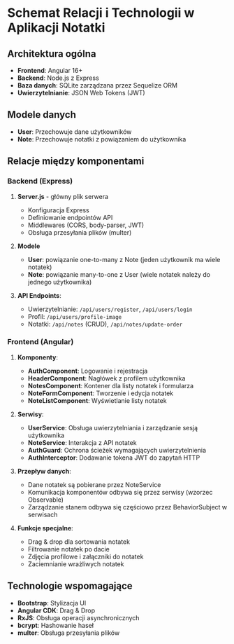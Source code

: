 # Schemat Relacji i Technologii w Aplikacji Notatki

## Architektura ogólna
- **Frontend**: Angular 16+
- **Backend**: Node.js z Express
- **Baza danych**: SQLite zarządzana przez Sequelize ORM
- **Uwierzytelnianie**: JSON Web Tokens (JWT)

## Modele danych
- **User**: Przechowuje dane użytkowników
- **Note**: Przechowuje notatki z powiązaniem do użytkownika

## Relacje między komponentami

### Backend (Express)
1. **Server.js** - główny plik serwera
   - Konfiguracja Express
   - Definiowanie endpointów API
   - Middlewares (CORS, body-parser, JWT)
   - Obsługa przesyłania plików (multer)

2. **Modele**
   - **User**: powiązanie one-to-many z Note (jeden użytkownik ma wiele notatek)
   - **Note**: powiązanie many-to-one z User (wiele notatek należy do jednego użytkownika)

3. **API Endpoints**:
   - Uwierzytelnianie: `/api/users/register`, `/api/users/login`
   - Profil: `/api/users/profile-image`
   - Notatki: `/api/notes` (CRUD), `/api/notes/update-order`

### Frontend (Angular)
1. **Komponenty**:
   - **AuthComponent**: Logowanie i rejestracja
   - **HeaderComponent**: Nagłówek z profilem użytkownika
   - **NotesComponent**: Kontener dla listy notatek i formularza
   - **NoteFormComponent**: Tworzenie i edycja notatek
   - **NoteListComponent**: Wyświetlanie listy notatek

2. **Serwisy**:
   - **UserService**: Obsługa uwierzytelniania i zarządzanie sesją użytkownika
   - **NoteService**: Interakcja z API notatek
   - **AuthGuard**: Ochrona ścieżek wymagających uwierzytelnienia
   - **AuthInterceptor**: Dodawanie tokena JWT do zapytań HTTP

3. **Przepływ danych**:
   - Dane notatek są pobierane przez NoteService
   - Komunikacja komponentów odbywa się przez serwisy (wzorzec Observable)
   - Zarządzanie stanem odbywa się częściowo przez BehaviorSubject w serwisach

4. **Funkcje specjalne**:
   - Drag & drop dla sortowania notatek
   - Filtrowanie notatek po dacie
   - Zdjęcia profilowe i załączniki do notatek
   - Zaciemnianie wrażliwych notatek

## Technologie wspomagające
- **Bootstrap**: Stylizacja UI
- **Angular CDK**: Drag & Drop
- **RxJS**: Obsługa operacji asynchronicznych
- **bcrypt**: Hashowanie haseł
- **multer**: Obsługa przesyłania plików
